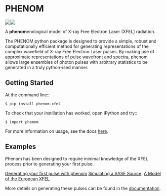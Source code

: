 # PHENOM 

[![](https://github.com/twguest/phenom/actions/workflows/testing.yml/badge.svg)]( https://github.com/twguest/phenom/actions/workflows/testing.yml)[![](https://img.shields.io/pypi/v/phenom.svg)](https://pypi.python.org/pypi/phenom_xfel)


A **phenom**enological model of X-ray Free Electron Laser (XFEL) radiation.

The PHENOM python package is designed to provide a simple, robust and computationally efficient method for generating representations of the complex wavefield of X-ray Free Electron Laser pulses. By making use of approximate representations of pulse wavefront and [spectra](https://www.osapublishing.org/abstract.cfm?URI=ol-35-20-3441), phenom allows large ensembles of photon pulses with arbitrary statistics to be generated in a truly python-ised manner.

## Getting Started
At the command line::

    $ pip install phenom-xfel

To check that your instillation has worked, open iPython and try::

    $ import phenom
    
For more information on usage, see the docs [here](https://twguest.github.io/phenom).

## Examples
Phenom has been designed to require minimal knowledge of the XFEL process prior to generating your first pulse.

[Generating your first pulse with phenom](https://twguest.github.io/phenom/notebooks/sase_model_pt1.html)
[Simulating a SASE Source](https://twguest.github.io/phenom/notebooks/sase_model_pt2.html).
[A Model of the European XFEL](https://twguest.github.io/phenom/notebooks/sase_model_pt3.html).

More details on generating these pulses can be found in the [documentation](https://twguest.github.io/phenom).

